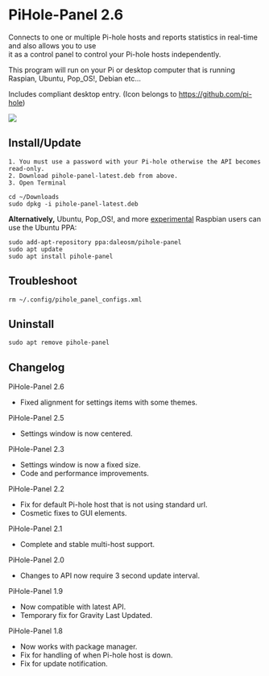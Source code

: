 # PiHole-Panel 2.6
Connects to one or multiple Pi-hole hosts and reports statistics in real-time and also allows you to use  
it as a control panel to control your Pi-hole hosts independently. 

This program will run on your Pi or desktop computer that is running Raspian, Ubuntu, Pop_OS!, Debian etc...

Includes compliant desktop entry. (Icon belongs to https://github.com/pi-hole)

![](https://raw.githubusercontent.com/daleosm/PiHole-Panel/master/pihole-panel.png)

## Install/Update
```
1. You must use a password with your Pi-hole otherwise the API becomes read-only.
2. Download pihole-panel-latest.deb from above.
3. Open Terminal
```
```
cd ~/Downloads
sudo dpkg -i pihole-panel-latest.deb
```

**Alternatively,** Ubuntu, Pop_OS!, and more [experimental](https://raspberrypi.stackexchange.com/questions/44622/how-to-add-ppa-entries-manually-on-raspberry-pi) Raspbian users can use the Ubuntu PPA:
```
sudo add-apt-repository ppa:daleosm/pihole-panel
sudo apt update
sudo apt install pihole-panel
```

## Troubleshoot
```
rm ~/.config/pihole_panel_configs.xml
```

## Uninstall
```
sudo apt remove pihole-panel
```

## Changelog
PiHole-Panel 2.6
-  Fixed alignment for settings items with some themes.

PiHole-Panel 2.5
- Settings window is now centered.

PiHole-Panel 2.3
- Settings window is now a fixed size.
- Code and performance improvements.

PiHole-Panel 2.2
- Fix for default Pi-hole host that is not using standard url.
- Cosmetic fixes to GUI elements.

PiHole-Panel 2.1
- Complete and stable multi-host support.

PiHole-Panel 2.0
- Changes to API now require 3 second update interval.

PiHole-Panel 1.9
- Now compatible with latest API.
- Temporary fix for Gravity Last Updated.

PiHole-Panel 1.8
- Now works with package manager.
- Fix for handling of when Pi-hole host is down.
- Fix for update notification.
